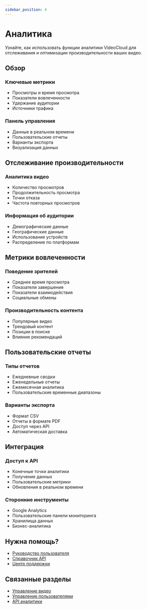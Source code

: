 ```yaml
---
sidebar_position: 4
---
```


# Аналитика

Узнайте, как использовать функции аналитики VideoCloud для отслеживания и оптимизации производительности ваших видео.

## Обзор

### Ключевые метрики
- Просмотры и время просмотра
- Показатели вовлеченности
- Удержание аудитории
- Источники трафика

### Панель управления
- Данные в реальном времени
- Пользовательские отчеты
- Варианты экспорта
- Визуализация данных

## Отслеживание производительности

### Аналитика видео
- Количество просмотров
- Продолжительность просмотра
- Точки отказа
- Частота повторных просмотров

### Информация об аудитории
- Демографические данные
- Географические данные
- Использование устройств
- Распределение по платформам

## Метрики вовлеченности

### Поведение зрителей
- Среднее время просмотра
- Показатели завершения
- Показатели взаимодействия
- Социальные обмены

### Производительность контента
- Популярные видео
- Трендовый контент
- Позиции в поиске
- Влияние рекомендаций

## Пользовательские отчеты

### Типы отчетов
- Ежедневные сводки
- Еженедельные отчеты
- Ежемесячная аналитика
- Пользовательские временные диапазоны

### Варианты экспорта
- Формат CSV
- Отчеты в формате PDF
- Доступ через API
- Автоматическая доставка

## Интеграция

### Доступ к API
- Конечные точки аналитики
- Получение данных
- Пользовательские метрики
- Обновления в реальном времени

### Сторонние инструменты
- Google Analytics
- Пользовательские панели мониторинга
- Хранилища данных
- Бизнес-аналитика

## Нужна помощь?

- [Руководство пользователя](/docs/user-guide/user-guide)
- [Справочник API](/docs/api/api-overview)
- [Центр поддержки](https://support.videocloud.com)

## Связанные разделы

- [Управление видео](/docs/user-guide/video-management)
- [Управление пользователями](/docs/user-guide/user-management)
- [API аналитики](/docs/api/analytics-api) 